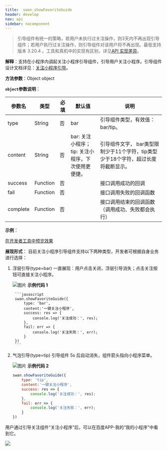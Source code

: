 ```yaml
---
title:  swan.showFavoriteGuide
header: develop
nav: api
sidebar: nacomponent
---
```


  

> 引导组件有统一的策略，若用户未执行过关注操作，则3天内不再出现引导组件；若用户执行过关注操作，则引导组件对该用户将不再出现。最低支持版本 3.20.4 。工具和真机中的实现有区别，详见[API 实现差异](https://smartprogram.baidu.com/docs/develop/devtools/diff/)。

**解释**：支持在小程序内调起关注小程序引导组件，引导用户关注小程序。引导组件设计文档详见：<a href="http://smartprogram.baidu.com/docs/design/component/guide_add/">关注小程序引导</a>。



**方法参数**：Object object

**`object`参数说明**：

|参数名 |类型  |必填 | 默认值 |说明|
|---- | ---- | ---- | ----|----|
|type |String | 否 | bar| 引导组件类型，有效值： bar/tip。 |
|content |String| 否 |bar: 关注小程序；<br> tip: 关注小程序，下次使用更便捷。| 引导组件文字， bar类型限制少于11个字符，tip类型少于18个字符，超过长度将截断显示。|
|success |Function  |  否 | | 接口调用成功的回调|
|fail   | Function |   否  | | 接口调用失败的回调函数|
|complete  |  Function |   否 | | 接口调用结束的回调函数（调用成功、失败都会执行）|

**示例**：

<a href="swanide://fragment/e067d7b02af88008e08fa4bcb26906a51569378513731" title="在开发者工具中预览效果" target="_self">在开发者工具中预览效果</a>


**展现形式**：
目前关注小程序引导组件支持以下两种类型，开发者可根据自身业务进行选择：

1. 浮层引导(type=bar)
    一直展现：用户点击关闭，浮层引导消失；点击关注按钮可直接关注小程序。

    ![图片](../../../img/api/nacomponent/强引导.png)
    **示例代码 1**

        ```javascript
        swan.showFavoriteGuide({
            type: 'bar',
            content:'一键关注小程序',
            success: res => {
                console.log('关注成功：', res);
            },
            fail: err => {
                console.log('关注失败：', err);
            }
        })
        ```

2. 气泡引导(type=tip)
    引导组件 5s 后自动消失，组件箭头指向小程序菜单。

    ![图片](../../../img/api/nacomponent/弱引导.png)
    **示例代码 2**

    ```javascript
    swan.showFavoriteGuide({
        type: 'tip',
        content:'一键关注小程序',
        success: res => {
            console.log('关注成功：', res);
        },
        fail: err => {
            console.log('关注失败：', err);
        }
    })
    ```

用户通过引导关注组件“关注小程序”后，可以在百度APP-我的“我的小程序”中看到它。
<div class="m-doc-custom-examples">
	<div class="m-doc-custom-examples-correct">
		<img src="../../../img/design/component/guide_add/2.png">
	</div>
</div>


